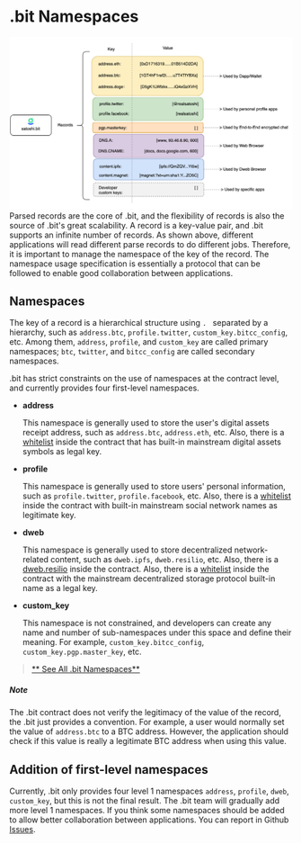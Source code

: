 # .bit Namespaces



<img src="./image-20210721120500021.png" alt=".bit Records" style="zoom:50%;" />Parsed records are the core of .bit, and the flexibility of records is also the source of .bit's great scalability. A record is a key-value pair, and .bit supports an infinite number of records. As shown above, different applications will read different parse records to do different jobs. Therefore, it is important to manage the namespace of the key of the record. The namespace usage specification is essentially a protocol that can be followed to enable good collaboration between applications.

## Namespaces

The key of a record is a hierarchical structure using `. ` separated by a hierarchy, such as `address.btc`, `profile.twitter`, `custom_key.bitcc_config`, etc. Among them, `address`, `profile`, and `custom_key` are called primary namespaces; `btc`, `twitter`, and `bitcc_config` are called secondary namespaces.

.bit has strict constraints on the use of namespaces at the contract level, and currently provides four first-level namespaces.

* **address**

  This namespace is generally used to store the user's digital assets receipt address, such as `address.btc`, `address.eth`, etc. Also, there is a [whitelist](https://github.com/dotbitHQ/cell-data-generator/blob/master/data/record_key_namespace.txt) inside the contract that has built-in mainstream digital assets symbols as legal key.

* **profile**

  This namespace is generally used to store users' personal information, such as `profile.twitter`, `profile.facebook`, etc. Also, there is a [whitelist](https://github.com/dotbitHQ/cell-data-generator/blob/master/data/record_key_namespace.txt) inside the contract with built-in mainstream social network names as legitimate key.

* **dweb**

  This namespace is generally used to store decentralized network-related content, such as `dweb.ipfs`, `dweb.resilio`, etc. Also, there is a [dweb.resilio]() inside the contract. Also, there is a [whitelist](https://github.com/dotbitHQ/cell-data-generator/blob/master/data/record_key_namespace.txt) inside the contract with the mainstream decentralized storage protocol built-in name as a legal key.

* **custom_key**

  This namespace is not constrained, and developers can create any name and number of sub-namespaces under this space and define their meaning. For example, `custom_key.bitcc_config`, `custom_key.pgp.master_key`, etc. 

> [** See All .bit Namespaces**](https://github.com/dotbitHQ/cell-data-generator/blob/master/data/record_key_namespace.txt)

##### Note 
The .bit contract does not verify the legitimacy of the value of the record, the .bit just provides a convention. For example, a user would normally set the value of `address.btc` to a BTC address. However, the application should check if this value is really a legitimate BTC address when using this value.



## Addition of first-level namespaces

Currently, .bit only provides four level 1 namespaces `address`, `profile`, `dweb`, `custom_key`, but this is not the final result. The .bit team will gradually add more level 1 namespaces. If you think some namespaces should be added to allow better collaboration between applications. You can report in Github [Issues](https://github.com/dotbitHQ/das-contracts/issues).




